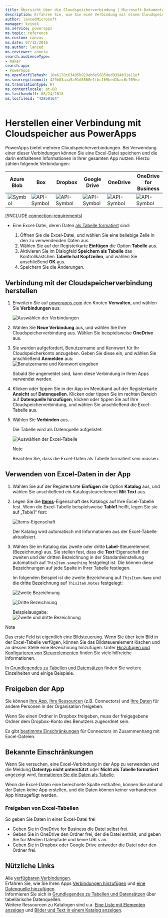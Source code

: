 ```yaml
---
title: Übersicht über die Cloudspeicherverbindung | Microsoft-Dokumentation
description: Erfahren Sie, wie Sie eine Verbindung mit einem Cloudspeicherkonto herstellen und Excel-Daten in Ihrer App anzeigen können
author: lancedMicrosoft
manager: kvivek
ms.service: powerapps
ms.topic: reference
ms.custom: canvas
ms.date: 07/12/2016
ms.author: lanced
ms.reviewer: anneta
search.audienceType:
- maker
search.app:
- PowerApps
ms.openlocfilehash: 10a6178c63495b929eb6e5885ded9394b31a11ef
ms.sourcegitcommit: 429b83aaa5a91d5868e1fbc169bed1bac0c709ea
ms.translationtype: HT
ms.contentlocale: pt-BR
ms.lasthandoff: 08/24/2018
ms.locfileid: "42850164"
---
```

# <a name="connect-to-cloud-storage-from-powerapps"></a>Herstellen einer Verbindung mit Cloudspeicher aus PowerApps
PowerApps bietet mehrere Cloudspeicherverbindungen. Bei Verwendung einer dieser Verbindungen können Sie eine Excel-Datei speichern und die darin enthaltenen Informationen in Ihrer gesamten App nutzen. Hierzu zählen folgende Verbindungen:  

| **Azure Blob** | **Box** | **Dropbox** | **Google Drive** | **OneDrive** | **OneDrive<br> for Business** |
| --- | --- | --- | --- | --- | --- |
| ![Symbol](./media/cloud-storage-blob-connections/blobicon.png) |![API-Symbol][boxicon] |![API-Symbol][dropboxicon] |![API-Symbol][googledriveicon] |![API-Symbol][onedriveicon] |![API-Symbol][onedriveforbusinessicon] |

[!INCLUDE [connection-requirements](../../../includes/connection-requirements.md)]

* Eine Excel-Datei, deren Daten [als Tabelle formatiert](https://support.office.com/article/Create-an-Excel-table-in-a-worksheet-E81AA349-B006-4F8A-9806-5AF9DF0AC664) sind:
  
  1. Öffnen Sie die Excel-Datei, und wählen Sie eine beliebige Zelle in den zu verwendenden Daten aus.
  2. Wählen Sie auf der Registerkarte **Einfügen** die Option **Tabelle** aus.
  3. Aktivieren Sie im Dialogfeld **Speichern als Tabelle** das Kontrollkästchen **Tabelle hat Kopfzeilen**, und wählen Sie anschließend **OK** aus.
  4. Speichern Sie die Änderungen.

## <a name="connect-to-the-cloud-storage-connection"></a>Verbindung mit der Cloudspeicherverbindung herstellen
1. Erweitern Sie auf [powerapps.com](https://web.powerapps.com?utm_source=padocs&utm_medium=linkinadoc&utm_campaign=referralsfromdoc) den Knoten **Verwalten**, und wählen Sie **Verbindungen** aus:  
   
    ![Auswählen der Verbindungen](./media/cloud-storage-blob-connections/connections.png)
2. Wählen Sie **Neue Verbindung** aus, und wählen Sie Ihre Cloudspeicherverbindung aus. Wählen Sie beispielsweise **OneDrive** aus.
3. Sie werden aufgefordert, Benutzername und Kennwort für Ihr Cloudspeicherkonto anzugeben. Geben Sie diese ein, und wählen Sie anschließend **Anmelden** aus:  
    ![Benutzername und Kennwort eingeben](./media/cloud-storage-blob-connections/signin.png)
   
    Sobald Sie angemeldet sind, kann diese Verbindung in Ihren Apps verwendet werden.
4. Klicken oder tippen Sie in der App im Menüband auf der Registerkarte **Ansicht** auf **Datenquellen**. Klicken oder tippen Sie im rechten Bereich auf **Datenquelle hinzufügen**, klicken oder tippen Sie auf Ihre Cloudspeicherverbindung, und wählen Sie anschließend die Excel-Tabelle aus.
5. Wählen Sie **Verbinden** aus.
   
    Die Tabelle wird als Datenquelle aufgelistet:
   
    ![Auswählen der Excel-Tabelle](./media/cloud-storage-blob-connections/selecttable.png)
   
    > [!NOTE]
   > Beachten Sie, dass die Excel-Daten als Tabelle formatiert sein müssen.

## <a name="using-the-excel-data-in-your-app"></a>Verwenden von Excel-Daten in der App
1. Wählen Sie auf der Registerkarte **Einfügen** die Option **Katalog** aus, und wählen Sie anschließend ein Katalogsteuerelement **Mit Text** aus.
2. Legen Sie die **[Items](../controls/properties-core.md)**-Eigenschaft des Katalogs auf Ihre Excel-Tabelle fest. Wenn die Excel-Tabelle beispielsweise **Table1** heißt, legen Sie sie auf „Table1“ fest:  
   
    ![Items-Eigenschaft](./media/cloud-storage-blob-connections/itemsproperty.png)  
   
    Der Katalog wird automatisch mit Informationen aus der Excel-Tabelle aktualisiert.
3. Wählen Sie im Katalog das zweite oder dritte **Label**-Steuerelement (Bezeichnung) aus. Sie stellen fest, dass die **Text**-Eigenschaft der zweiten und der dritten Bezeichnung in der Standardeinstellung automatisch auf `ThisItem.something` festgelegt ist. Die können diese Bezeichnungen auf jede Spalte in Ihrer Tabelle festlegen.
   
    Im folgenden Beispiel ist die zweite Bezeichnung auf `ThisItem.Name` und die dritte Bezeichnung auf `ThisItem.Notes` festgelegt:  
   
    ![Zweite Bezeichnung](./media/cloud-storage-blob-connections/items-secondtextbox.png)  
   
    ![Dritte Bezeichnung](./media/cloud-storage-blob-connections/items-thirdtextbox.png)  
   
    Beispielausgabe:  
    ![Zweite und dritte Bezeichnung](./media/cloud-storage-blob-connections/secondthirdtextboxes.png)
   
> [!NOTE]
> Das erste Feld ist eigentlich eine Bildsteuerung. Wenn Sie über kein Bild in der Excel-Tabelle verfügen, können Sie das Bildsteuerelement löschen und an dessen Stelle eine Bezeichnung hinzufügen. Unter [Hinzufügen und Konfigurieren von Steuerelementen](../add-configure-controls.md) finden Sie viele hilfreiche Informationen.

In [Grundlegendes zu Tabellen und Datensätzen](../working-with-tables.md) finden Sie weitere Einzelheiten und einige Beispiele.  

## <a name="sharing-your-app"></a>Freigeben der App
Sie können [Ihre App](../share-app.md), [Ihre Ressourcen](../share-app-resources.md) (z.B. Connectors) und [Ihre Daten](../share-app-data.md) für andere Personen in der Organisation freigeben.

Wenn Sie einen Ordner in Dropbox freigeben, muss der freigegebene Ordner dem Dropbox-Konto des Benutzers zugeordnet sein.

Es gibt [bestimmte Einschränkungen](#sharing-excel-tables) für Connectors im Zusammenhang mit Excel-Dateien.

## <a name="known-limitations"></a>Bekannte Einschränkungen
Wenn Sie versuchen, eine Excel-Verbindung in der App zu verwenden und die Meldung **Datentyp nicht unterstützt** oder **Nicht als Tabelle formatiert** angezeigt wird, [formatieren Sie die Daten als Tabelle](https://support.office.com/article/Create-an-Excel-table-in-a-worksheet-E81AA349-B006-4F8A-9806-5AF9DF0AC664).

Wenn die Excel-Daten eine berechnete Spalte enthalten, können Sie anhand der Daten keine App erstellen, und die Daten können keiner vorhandenen App hinzugefügt werden.

### <a name="sharing-excel-tables"></a>Freigeben von Excel-Tabellen
So geben Sie Daten in einer Excel-Datei frei

* Geben Sie in OneDrive for Business die Datei selbst frei.
* Geben Sie in OneDrive den Ordner frei, der die Datei enthält, und geben Sie für Medien Dateipfade und keine URLs an.
* Geben Sie in Dropbox oder Google Drive entweder die Datei oder den Ordner frei.

## <a name="helpful-links"></a>Nützliche Links
Alle [verfügbaren Verbindungen](../connections-list.md).  
Erfahren Sie, wie Sie Ihren Apps [Verbindungen hinzufügen](../add-manage-connections.md) und [eine Datenquelle hinzufügen](../add-data-connection.md).  
Informieren Sie sich in [Grundlegendes zu Tabellen und Datensätzen](../working-with-tables.md) über tabellarische Datenquellen.  
Weitere Ressourcen zu Katalogen sind u.a. [Eine Liste mit Elementen anzeigen](../add-gallery.md) und [Bilder und Text in einem Katalog anzeigen](../show-images-text-gallery-sort-filter.md).

<!--Icon references-->
[boxicon]: ./media/cloud-storage-blob-connections/boxicon.png
[dropboxicon]: ./media/cloud-storage-blob-connections/dropboxicon.png
[googledriveicon]: ./media/cloud-storage-blob-connections/googledriveicon.png
[onedriveicon]: ./media/cloud-storage-blob-connections/onedriveicon.png
[onedriveforbusinessicon]: ./media/cloud-storage-blob-connections/onedriveforbusinessicon.png
